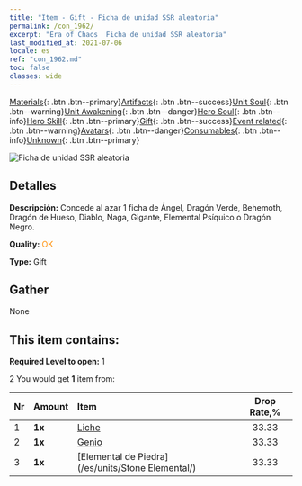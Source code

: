 ```yaml
---
title: "Item - Gift - Ficha de unidad SSR aleatoria"
permalink: /con_1962/
excerpt: "Era of Chaos  Ficha de unidad SSR aleatoria"
last_modified_at: 2021-07-06
locale: es
ref: "con_1962.md"
toc: false
classes: wide
---
```

 [Materials](/ItemsES/){: .btn .btn--primary}[Artifacts](/ItemsES/Artifacts/){: .btn .btn--success}[Unit Soul](/ItemsES/UnitSoul/){: .btn .btn--warning}[Unit Awakening](/ItemsES/UnitAwakening/){: .btn .btn--danger}[Hero Soul](/ItemsES/HeroSoul/){: .btn .btn--info}[Hero Skill](/ItemsES/HeroSkill/){: .btn .btn--primary}[Gift](/ItemsES/Gift/){: .btn .btn--success}[Event related](/ItemsES/Events/){: .btn .btn--warning}[Avatars](/ItemsES/Avatars/){: .btn .btn--danger}[Consumables](/ItemsES/Consumables/){: .btn .btn--info}[Unknown](/ItemsES/Unknown/){: .btn .btn--primary}

 ![Ficha de unidad SSR aleatoria](/images/t/i_907200.png)

## Detalles
 **Descripción:** Concede al azar 1 ficha de Ángel, Dragón Verde, Behemoth, Dragón de Hueso, Diablo, Naga, Gigante, Elemental Psíquico o Dragón Negro.

 **Quality:** <span style="color: #FF8C00">OK</span>

 **Type:** Gift

## Gather

  None

## This item contains:

 **Required Level to open:** 1

 2 You would get **1** item  from:

  | Nr | Amount |     Item    | Drop Rate,% |
  |:---|:-------|:------------|:---------:|
  | 1 |  **1x** | [Liche](/es/units/Lich/) | 33.33 | 
  | 2 |  **1x** | [Genio](/es/units/Genie/) | 33.33 | 
  | 3 |  **1x** | [Elemental de Piedra](/es/units/Stone Elemental/) | 33.33 | 

